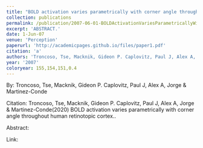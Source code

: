 ```yaml
---
title: "BOLD activation varies parametrically with corner angle throughout human retinotopic cortex."
collection: publications
permalink: /publication/2007-06-01-BOLDActivationVariesParametricallyWithCornerAngleThroughoutHuma
excerpt: 'ABSTRACT.'
date: 1-Jun-07
venue: 'Perception'
paperurl: 'http://academicpages.github.io/files/paper1.pdf'
citation: 'a'
authors: 'Troncoso, Tse, Macknik, Gideon P. Caplovitz, Paul J, Alex A, Jorge & Martinez-Conde'
year: '2007'
coloryear: 155,154,151,0.4
---
```


By: Troncoso, Tse, Macknik, Gideon P. Caplovitz, Paul J, Alex A, Jorge & Martinez-Conde

Citation: Troncoso, Tse, Macknik, Gideon P. Caplovitz, Paul J, Alex A, Jorge & Martinez-Conde(2020) BOLD activation varies parametrically with corner angle throughout human retinotopic cortex.. 

Abstract: 

Link: 
